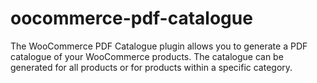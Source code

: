 # oocommerce-pdf-catalogue
The WooCommerce PDF Catalogue plugin allows you to generate a PDF catalogue of your WooCommerce products. The catalogue can be generated for all products or for products within a specific category.
